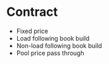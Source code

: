 # Contract

- Fixed price
- Load following book build
- Non-load following book build
- Pool price pass through
